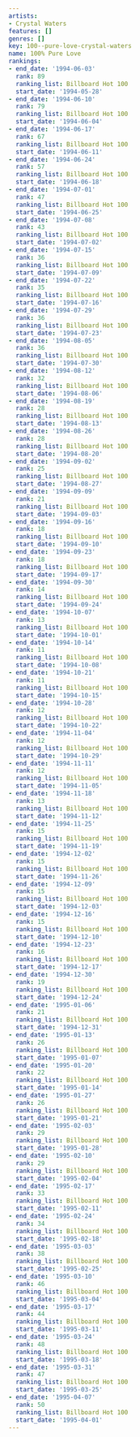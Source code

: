 ```yaml
---
artists:
- Crystal Waters
features: []
genres: []
key: 100--pure-love-crystal-waters
name: 100% Pure Love
rankings:
- end_date: '1994-06-03'
  rank: 89
  ranking_list: Billboard Hot 100
  start_date: '1994-05-28'
- end_date: '1994-06-10'
  rank: 79
  ranking_list: Billboard Hot 100
  start_date: '1994-06-04'
- end_date: '1994-06-17'
  rank: 67
  ranking_list: Billboard Hot 100
  start_date: '1994-06-11'
- end_date: '1994-06-24'
  rank: 57
  ranking_list: Billboard Hot 100
  start_date: '1994-06-18'
- end_date: '1994-07-01'
  rank: 47
  ranking_list: Billboard Hot 100
  start_date: '1994-06-25'
- end_date: '1994-07-08'
  rank: 43
  ranking_list: Billboard Hot 100
  start_date: '1994-07-02'
- end_date: '1994-07-15'
  rank: 36
  ranking_list: Billboard Hot 100
  start_date: '1994-07-09'
- end_date: '1994-07-22'
  rank: 35
  ranking_list: Billboard Hot 100
  start_date: '1994-07-16'
- end_date: '1994-07-29'
  rank: 36
  ranking_list: Billboard Hot 100
  start_date: '1994-07-23'
- end_date: '1994-08-05'
  rank: 36
  ranking_list: Billboard Hot 100
  start_date: '1994-07-30'
- end_date: '1994-08-12'
  rank: 32
  ranking_list: Billboard Hot 100
  start_date: '1994-08-06'
- end_date: '1994-08-19'
  rank: 28
  ranking_list: Billboard Hot 100
  start_date: '1994-08-13'
- end_date: '1994-08-26'
  rank: 28
  ranking_list: Billboard Hot 100
  start_date: '1994-08-20'
- end_date: '1994-09-02'
  rank: 25
  ranking_list: Billboard Hot 100
  start_date: '1994-08-27'
- end_date: '1994-09-09'
  rank: 21
  ranking_list: Billboard Hot 100
  start_date: '1994-09-03'
- end_date: '1994-09-16'
  rank: 18
  ranking_list: Billboard Hot 100
  start_date: '1994-09-10'
- end_date: '1994-09-23'
  rank: 18
  ranking_list: Billboard Hot 100
  start_date: '1994-09-17'
- end_date: '1994-09-30'
  rank: 14
  ranking_list: Billboard Hot 100
  start_date: '1994-09-24'
- end_date: '1994-10-07'
  rank: 13
  ranking_list: Billboard Hot 100
  start_date: '1994-10-01'
- end_date: '1994-10-14'
  rank: 11
  ranking_list: Billboard Hot 100
  start_date: '1994-10-08'
- end_date: '1994-10-21'
  rank: 11
  ranking_list: Billboard Hot 100
  start_date: '1994-10-15'
- end_date: '1994-10-28'
  rank: 12
  ranking_list: Billboard Hot 100
  start_date: '1994-10-22'
- end_date: '1994-11-04'
  rank: 12
  ranking_list: Billboard Hot 100
  start_date: '1994-10-29'
- end_date: '1994-11-11'
  rank: 12
  ranking_list: Billboard Hot 100
  start_date: '1994-11-05'
- end_date: '1994-11-18'
  rank: 13
  ranking_list: Billboard Hot 100
  start_date: '1994-11-12'
- end_date: '1994-11-25'
  rank: 15
  ranking_list: Billboard Hot 100
  start_date: '1994-11-19'
- end_date: '1994-12-02'
  rank: 15
  ranking_list: Billboard Hot 100
  start_date: '1994-11-26'
- end_date: '1994-12-09'
  rank: 15
  ranking_list: Billboard Hot 100
  start_date: '1994-12-03'
- end_date: '1994-12-16'
  rank: 15
  ranking_list: Billboard Hot 100
  start_date: '1994-12-10'
- end_date: '1994-12-23'
  rank: 16
  ranking_list: Billboard Hot 100
  start_date: '1994-12-17'
- end_date: '1994-12-30'
  rank: 19
  ranking_list: Billboard Hot 100
  start_date: '1994-12-24'
- end_date: '1995-01-06'
  rank: 21
  ranking_list: Billboard Hot 100
  start_date: '1994-12-31'
- end_date: '1995-01-13'
  rank: 26
  ranking_list: Billboard Hot 100
  start_date: '1995-01-07'
- end_date: '1995-01-20'
  rank: 22
  ranking_list: Billboard Hot 100
  start_date: '1995-01-14'
- end_date: '1995-01-27'
  rank: 26
  ranking_list: Billboard Hot 100
  start_date: '1995-01-21'
- end_date: '1995-02-03'
  rank: 29
  ranking_list: Billboard Hot 100
  start_date: '1995-01-28'
- end_date: '1995-02-10'
  rank: 29
  ranking_list: Billboard Hot 100
  start_date: '1995-02-04'
- end_date: '1995-02-17'
  rank: 33
  ranking_list: Billboard Hot 100
  start_date: '1995-02-11'
- end_date: '1995-02-24'
  rank: 34
  ranking_list: Billboard Hot 100
  start_date: '1995-02-18'
- end_date: '1995-03-03'
  rank: 38
  ranking_list: Billboard Hot 100
  start_date: '1995-02-25'
- end_date: '1995-03-10'
  rank: 46
  ranking_list: Billboard Hot 100
  start_date: '1995-03-04'
- end_date: '1995-03-17'
  rank: 44
  ranking_list: Billboard Hot 100
  start_date: '1995-03-11'
- end_date: '1995-03-24'
  rank: 48
  ranking_list: Billboard Hot 100
  start_date: '1995-03-18'
- end_date: '1995-03-31'
  rank: 47
  ranking_list: Billboard Hot 100
  start_date: '1995-03-25'
- end_date: '1995-04-07'
  rank: 50
  ranking_list: Billboard Hot 100
  start_date: '1995-04-01'
---
```


